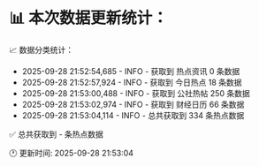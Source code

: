 📊 本次数据更新统计：
==========================

📈 数据分类统计：
- 2025-09-28 21:52:54,685 - INFO - 获取到 热点资讯 0 条数据
- 2025-09-28 21:52:57,924 - INFO - 获取到 今日热点 18 条数据
- 2025-09-28 21:53:00,488 - INFO - 获取到 公社热帖 250 条数据
- 2025-09-28 21:53:02,974 - INFO - 获取到 财经日历 66 条数据
- 2025-09-28 21:53:04,114 - INFO - 总共获取到 334 条热点数据

✅ 总共获取到 - 条热点数据

🕐 更新时间: 2025-09-28 21:53:04
